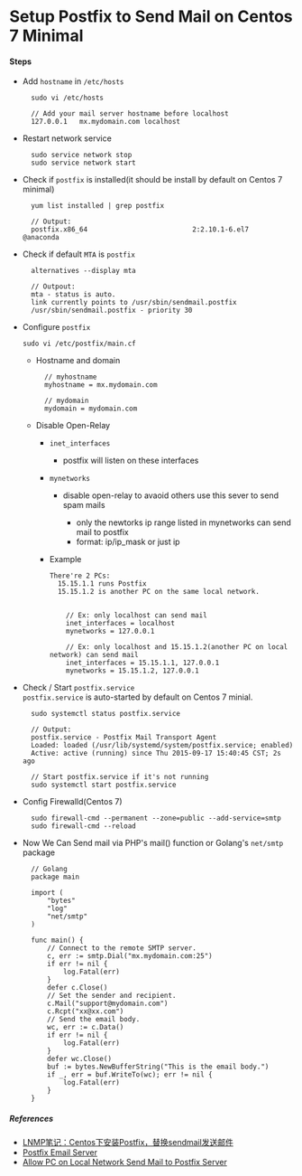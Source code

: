 
# Setup Postfix to Send Mail on Centos 7 Minimal

#### Steps

* Add `hostname` in `/etc/hosts`

        sudo vi /etc/hosts

        // Add your mail server hostname before localhost
        127.0.0.1   mx.mydomain.com localhost

* Restart network service

        sudo service network stop
        sudo service network start

* Check if `postfix` is installed(it should be install by default on Centos 7 minimal)

        yum list installed | grep postfix

        // Output:
        postfix.x86_64                          2:2.10.1-6.el7                 @anaconda

* Check if default `MTA` is `postfix`

        alternatives --display mta

        // Outpout:
        mta - status is auto.
        link currently points to /usr/sbin/sendmail.postfix
        /usr/sbin/sendmail.postfix - priority 30
      

* Configure `postfix`

    `sudo vi /etc/postfix/main.cf`

    * Hostname and domain  
    
            // myhostname
            myhostname = mx.mydomain.com

            // mydomain
            mydomain = mydomain.com

    * Disable Open-Relay

      * `inet_interfaces`
        
        * postfix will listen on these interfaces

      * `mynetworks`
           
        * disable open-relay to avaoid others use this sever to send spam mails
            
           * only the newtorks ip range listed in mynetworks can send mail to postfix
           * format: ip/ip_mask or just ip

      * Example
      
            There're 2 PCs:  
              15.15.1.1 runs Postfix  
              15.15.1.2 is another PC on the same local network.     
           

                // Ex: only localhost can send mail
                inet_interfaces = localhost
                mynetworks = 127.0.0.1
            
                // Ex: only localhost and 15.15.1.2(another PC on local network) can send mail
                inet_interfaces = 15.15.1.1, 127.0.0.1
                mynetworks = 15.15.1.2, 127.0.0.1

* Check / Start `postfix.service`  
`postfix.service` is auto-started by default on Centos 7 minial.

        sudo systemctl status postfix.service
        
        // Output:
        postfix.service - Postfix Mail Transport Agent
        Loaded: loaded (/usr/lib/systemd/system/postfix.service; enabled)
        Active: active (running) since Thu 2015-09-17 15:40:45 CST; 2s ago
        
        // Start postfix.service if it's not running
        sudo systemctl start postfix.service

* Config Firewalld(Centos 7)

        sudo firewall-cmd --permanent --zone=public --add-service=smtp
        sudo firewall-cmd --reload

* Now We Can Send mail via PHP's mail() function or Golang's `net/smtp` package

        // Golang
        package main

        import (
            "bytes"
            "log"
            "net/smtp"
        )

        func main() {
            // Connect to the remote SMTP server.
            c, err := smtp.Dial("mx.mydomain.com:25")
            if err != nil {
                log.Fatal(err)
            }
            defer c.Close()
            // Set the sender and recipient.
            c.Mail("support@mydomain.com")
            c.Rcpt("xx@xx.com")
            // Send the email body.
            wc, err := c.Data()
            if err != nil {
                log.Fatal(err)
            }
            defer wc.Close()
            buf := bytes.NewBufferString("This is the email body.")
            if _, err = buf.WriteTo(wc); err != nil {
                log.Fatal(err)
            }
        }

##### References

* [LNMP笔记：Centos下安装Postfix，替换sendmail发送邮件](http://www.cmhello.com/lnmp-centos-postfix.html)
* [Postfix Email Server](http://www.nurdletech.com/linux-notes/mail-server/postfix.html)
* [Allow PC on Local Network Send Mail to Postfix Server](https://github.com/northbright/Notes/blob/master/Linux/mail_server/postfix/allow_pc_on_local_network_send_mail_to_postfix_server.md)